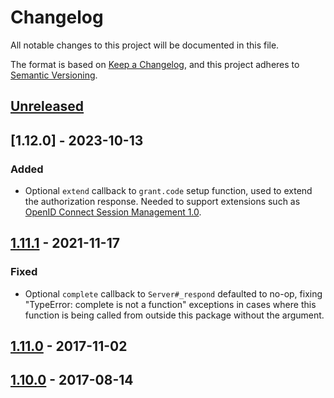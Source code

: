 # Changelog
All notable changes to this project will be documented in this file.

The format is based on [Keep a Changelog](https://keepachangelog.com/en/1.0.0/),
and this project adheres to [Semantic Versioning](https://semver.org/spec/v2.0.0.html).

## [Unreleased]

## [1.12.0] - 2023-10-13
### Added
- Optional `extend` callback to `grant.code` setup function, used to extend the
authorization response.  Needed to support extensions such as [OpenID Connect
Session Management 1.0](https://openid.net/specs/openid-connect-session-1_0.html).

## [1.11.1] - 2021-11-17
### Fixed
- Optional `complete` callback to `Server#_respond` defaulted to no-op, fixing
"TypeError: complete is not a function" exceptions in cases where this function
is being called from outside this package without the argument.

## [1.11.0] - 2017-11-02

## [1.10.0] - 2017-08-14

[Unreleased]: https://github.com/jaredhanson/oauth2orize/compare/v1.12.0...HEAD
[1.11.1]: https://github.com/jaredhanson/oauth2orize/compare/v1.11.1...v1.12.0
[1.11.1]: https://github.com/jaredhanson/oauth2orize/compare/v1.11.0...v1.11.1
[1.11.0]: https://github.com/jaredhanson/oauth2orize/compare/v1.10.0...v1.11.0
[1.10.0]: https://github.com/jaredhanson/oauth2orize/compare/v1.9.0...v1.10.0

